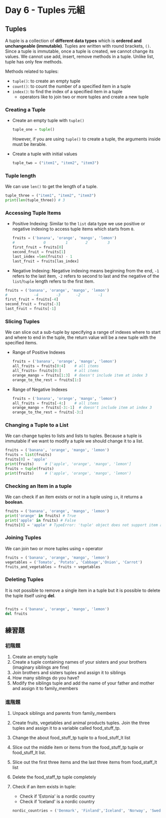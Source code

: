 # Day 6 - Tuples 元組

## Tuples

A tuple is a collection of **different data types** which is **ordered and unchangeable (immutable)**. Tuples are written with round brackets, `()`.  
Since a tuple is immutable, once a tuple is created, we cannot change its values. We cannot use add, insert, remove methods in a tuple. Unlike list, tuple has only few methods.  

Methods related to tuples:

- `tuple()`: to create an empty tuple
- `count()`: to count the number of a specified item in a tuple
- `index()`: to find the index of a specified item in a tuple
  - operators like to join two or more tuples and create a new tuple

### Creating a Tuple

- Create an empty tuple with `tuple()`

    ```py
    tuple_one = tuple()
    ```

    However, if you are using `tuple()` to create a tuple, the arguments inside must be iterable.

- Create a tuple with initial values

    ```py
    tuple_two = ("item1", "item2", "item3")
    ```

### Tuple length

We can use `len()` to get the length of a tuple.

```py
tuple_three = ("item1", "item2", "item3")
print(len(tuple_three)) # 3
```

### Accessing Tuple Items

- Positive Indexing: Similar to the `list` data type we use positive or negative indexing to access tuple items which starts from `0`.

    ```py
    fruits = ('banana', 'orange', 'mango', 'lemon')
    #             0         1        2         3 
    first_fruit = fruits[0]
    second_fruit = fruits[1]
    last_index =len(fruits) - 1
    last_fruit = fruits[las_index]
    ```

- Negative Indexing: Negative indexing means beginning from the end, `-1` refers to the last item, `-2` refers to second to last and the negative of the `list`/`tuple` length refers to the first item.

```py
fruits = ('banana', 'orange', 'mango', 'lemon')
#            -4        -3       -2        -1
first_fruit = fruits[-4]
second_fruit = fruits[-3]
last_fruit = fruits[-1]
```

### Slicing Tuples

We can slice out a sub-tuple by specifying a range of indexes where to start and where to end in the tuple, the return value will be a new tuple with the specified items.

- Range of Positive Indexes

    ```py
    fruits = ('banana', 'orange', 'mango', 'lemon')
    all_fruits = fruits[0:4]    # all items
    all_fruits= fruits[0:]      # all items
    orange_mango = fruits[1:3]  # doesn't include item at index 3
    orange_to_the_rest = fruits[1:]
    ```

- Range of Negative Indexes

    ```py
    fruits = ('banana', 'orange', 'mango', 'lemon')
    all_fruits = fruits[-4:]    # all items
    orange_mango = fruits[-3:-1]  # doesn't include item at index 3
    orange_to_the_rest = fruits[-3:]
    ```

### Changing a Tuple to a List

We can change tuples to lists and lists to tuples. Because a tuple is immutable if we want to modify a tuple we should change it to a list.

```py
fruits = ('banana', 'orange', 'mango', 'lemon')
fruits = list(fruits)
fruits[0] = 'apple'
print(fruits)     # ['apple', 'orange', 'mango', 'lemon']
fruits = tuple(fruits)
print(fruits)     # ('apple', 'orange', 'mango', 'lemon')
```

### Checking an Item in a tuple

We can check if an item exists or not in a tuple using `in`, it returns a **boolean**.

```py
fruits = ('banana', 'orange', 'mango', 'lemon')
print('orange' in fruits) # True
print('apple' in fruits) # False
fruits[0] = 'apple' # TypeError: 'tuple' object does not support item assignment
```

### Joining Tuples

We can join two or more tuples using `+` operator

```py
fruits = ('banana', 'orange', 'mango', 'lemon')
vegetables = ('Tomato', 'Potato', 'Cabbage','Onion', 'Carrot')
fruits_and_vegetables = fruits + vegetables
```

### Deleting Tuples

It is not possible to remove a single item in a tuple but it is possible to delete the tuple itself using **del**.

```py

fruits = ('banana', 'orange', 'mango', 'lemon')
del fruits
```

## 練習題

### 初階題

1. Create an empty tuple
2. Create a tuple containing names of your sisters and your brothers (imaginary siblings are fine)
3. Join brothers and sisters tuples and assign it to siblings
4. How many siblings do you have?
5. Modify the siblings tuple and add the name of your father and mother and assign it to family_members

### 進階題

1. Unpack siblings and parents from family_members
2. Create fruits, vegetables and animal products tuples. Join the three tuples and assign it to a variable called food_stuff_tp.
3. Change the about food_stuff_tp  tuple to a food_stuff_lt list
4. Slice out the middle item or items from the food_stuff_tp tuple or food_stuff_lt list.
5. Slice out the first three items and the last three items from food_staff_lt list
6. Delete the food_staff_tp tuple completely
7. Check if an item exists in  tuple:

    - Check if 'Estonia' is a nordic country
    - Check if 'Iceland' is a nordic country

    ```py
    nordic_countries = ('Denmark', 'Finland','Iceland', 'Norway', 'Sweden')
    ```
